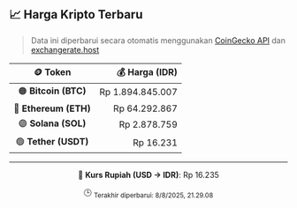 

<!-- HARGA_KRIPTO -->
## 📈 Harga Kripto Terbaru

> Data ini diperbarui secara otomatis menggunakan [CoinGecko API](https://www.coingecko.com/) dan [exchangerate.host](https://exchangerate.host/)

<div align="center">

| 🪙 Token | 💰 Harga (IDR) |
|:------:|---------------:|
| 🟠 **Bitcoin (BTC)**   | Rp 1.894.845.007 |
| 🔵 **Ethereum (ETH)**  | Rp 64.292.867 |
| 🟣 **Solana (SOL)**    | Rp 2.878.759 |
| 🟢 **Tether (USDT)**   | Rp 16.231 |

---

💱 **Kurs Rupiah (USD → IDR)**: Rp 16.235

🕒 <sub>Terakhir diperbarui: 8/8/2025, 21.29.08</sub>

</div>
<!-- /HARGA_KRIPTO -->